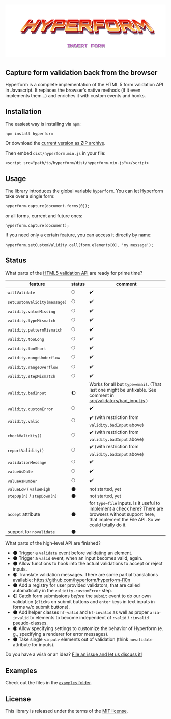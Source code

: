 # ![Text “Hyperform - Insert Form” in 80s arcade game style](stuff/header.png)

## Capture form validation back from the browser

Hyperform is a complete implementation of the HTML 5 form validation API in
Javascript. It replaces the browser’s native methods (if it even implements
them…) and enriches it with custom events and hooks.

## Installation

The easiest way is installing via `npm`:

    npm install hyperform

Or download the [current version as ZIP
archive](https://github.com/hyperform/hyperform/archive/master.zip).

Then embed `dist/hyperform.min.js` in your file:

    <script src="path/to/hyperform/dist/hyperform.min.js"></script>

## Usage

The library introduces the global variable `hyperform`. You can let Hyperform
take over a single form:

    hyperform.capture(document.forms[0]);

or all forms, current and future ones:

    hyperform.capture(document);

If you need only a certain feature, you can access it directly by name:

    hyperform.setCustomValidity.call(form.elements[0], 'my message');

## Status

What parts of the [HTML5 validation
API](https://html.spec.whatwg.org/multipage/forms.html#constraints) are ready
for prime time?

| feature                      | status             | comment            |
| ---------------------------- | ------------------ | ------------------ |
| `willValidate`               | :full_moon:        | :heavy_check_mark: |
| `setCustomValidity(message)` | :full_moon:        | :heavy_check_mark: |
| `validity.valueMissing`      | :full_moon:        | :heavy_check_mark: |
| `validity.typeMismatch`      | :full_moon:        | :heavy_check_mark: |
| `validity.patternMismatch`   | :full_moon:        | :heavy_check_mark: |
| `validity.tooLong`           | :full_moon:        | :heavy_check_mark: |
| `validity.tooShort`          | :full_moon:        | :heavy_check_mark: |
| `validity.rangeUnderflow`    | :full_moon:        | :heavy_check_mark: |
| `validity.rangeOverflow`     | :full_moon:        | :heavy_check_mark: |
| `validity.stepMismatch`      | :full_moon:        | :heavy_check_mark: |
| `validity.badInput`          | :waxing_gibbous_moon: | Works for all but `type=email`. (That last one might be unfixable. See comment in [src/validators/bad_input.js](src/validators/bad_input.js).) |
| `validity.customError`       | :full_moon:        | :heavy_check_mark: |
| `validity.valid`             | :full_moon:        | :heavy_check_mark: (with restriction from `validity.badInput` above) |
| `checkValidity()`            | :full_moon:        | :heavy_check_mark: (with restriction from `validity.badInput` above) |
| `reportValidity()`           | :full_moon:        | :heavy_check_mark: (with restriction from `validity.badInput` above) |
| `validationMessage`          | :full_moon:        | :heavy_check_mark: |
| `valueAsDate`                | :full_moon:        | :heavy_check_mark: |
| `valueAsNumber`              | :full_moon:        | :heavy_check_mark: |
| `valueLow` / `valueHigh`     | :new_moon:         | not started, yet   |
| `stepUp(n)` / `stepDown(n)`  | :new_moon:         | not started, yet   |
| `accept` attribute           | :new_moon:         | for `type=file` inputs. Is it useful to implement a check here? There are browsers without support here, that implement the File API. So we could totally do it. |
| support for `novalidate`     | :new_moon:         |                    |

What parts of the high-level API are finished?

* :new_moon: Trigger a `validate` event before validating an element.
* :new_moon: Trigger a `valid` event, when an input becomes valid, again.
* :new_moon: Allow functions to hook into the actual validations to accept or
    reject inputs.
* :waxing_crescent_moon: Translate validation messages. There are some
    partial translations available: https://github.com/hyperform/hyperform-l10n
* :new_moon: Add a registry for user provided validators, that are called
    automatically in the `validity.customError` step.
* :waxing_gibbous_moon: Catch form submissions _before_ the `submit` event to do our own
    validation (`click`s on submit buttons and `enter` keys in text inputs in
    forms w/o submit buttons).
* :new_moon: Add helper classes `hf-valid` and `hf-invalid` as well as proper
    `aria-invalid` to elements to become independent of `:valid` / `:invalid`
    pseudo-classes.
* :waxing_crescent_moon: Allow specifying settings to customize the behavior of Hyperform
    (e. g., specifying a renderer for error messages).
* :new_moon: Take single `<input>` elements out of validation (think
    `novalidate` attribute for inputs).

Do you have a wish or an idea? [File an issue and let us discuss
it!](https://github.com/hyperform/hyperform/issues/new)

## Examples

Check out the files in the [`examples`
folder](https://github.com/hyperform/hyperform/tree/master/examples).

## License

This library is released under the terms of the [MIT license](LICENSE.md).
